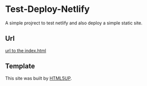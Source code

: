 # Test-Deploy-Netlify

A simple projrect to test netlify and also deploy a simple static site.

## Url
[url to the index.html](jattanjie21-test-deploy.netlify.app)

## Template
This site was built by [HTML5UP](https://html5up.com/).

